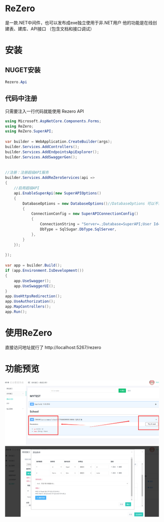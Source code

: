 # ReZero
是一款.NET中间件，也可以发布成exe独立使用于非.NET用户 
他的功能是在线创建表、建库、API接口 （包含文档和接口调试） 

# 安装
## NUGET安装

```cs
Rezero.Api 
``` 
## 代码中注册
只需要注入一行代码就能使用 Rezero API

```cs
using Microsoft.AspNetCore.Components.Forms;
using ReZero;
using ReZero.SuperAPI;

var builder = WebApplication.CreateBuilder(args);
builder.Services.AddControllers();
builder.Services.AddEndpointsApiExplorer();
builder.Services.AddSwaggerGen();


//注册：注册超级API服务
builder.Services.AddReZeroServices(api =>
{
    //启用超级API
    api.EnableSuperApi(new SuperAPIOptions()
    {
        DatabaseOptions = new DatabaseOptions()//DatabaseOptions 可以不设置默认Sqlite为载体
        {
            ConnectionConfig = new SuperAPIConnectionConfig()
            {
                ConnectionString = "Server=.;Database=SuperAPI;User Id=sa;Password=sasa;",
                DbType = SqlSugar.DbType.SqlServer,
            },
        }
    });

});

var app = builder.Build();
if (app.Environment.IsDevelopment())
{
    app.UseSwagger();
    app.UseSwaggerUI();
}
app.UseHttpsRedirection();
app.UseAuthorization();
app.MapControllers();
app.Run();

```
# 使用ReZero
直接访问地址就行了
http://localhost:5267/rezero 
 
# 功能预览

![输入图片说明](image2.png)![输入图片说明](QQ%E6%88%AA%E5%9B%BE20240414121043.png)
